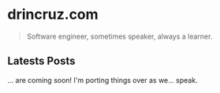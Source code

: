 # drincruz.com

> Software engineer, sometimes speaker, always a learner.

## Latests Posts

... are coming soon! I'm porting things over as we... speak.
